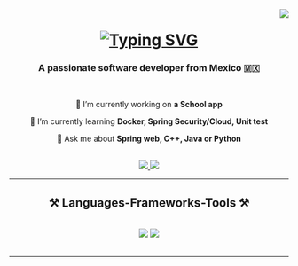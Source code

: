 
<img align="right" src="https://visitor-badge.laobi.icu/badge?page_id=kelsit0.kelsit0" />
<h1 align="center">
    <a href="https://git.io/typing-svg">
        <img src="https://readme-typing-svg.herokuapp.com?font=Fira+Code&pause=1000&color=BCA2A7&width=435&lines=The+five+boxing+wizards+jump+quickly" alt="Typing SVG" />
    </a>
</h1>

<h3 align="center">A passionate software developer from Mexico 🇲🇽</h3>

<br/>

<div align="center">
 
 🔭 I’m currently working on **a School app**
 
 🌱 I’m currently learning **Docker, Spring Security/Cloud, Unit test**

💬 Ask me about **Spring web, C++, Java or Python**

 </div>
 
<br/>

 
<div align="center"> 
  <a href="mailto:ramosreynagaoscar6@gmail.com">
    <img src="https://img.shields.io/badge/Gmail-333333?style=for-the-badge&logo=gmail&logoColor=green" />
  </a>
  <a href="https://www.linkedin.com/in/oscar-ramos-787a91201/" target="_blank">
    <img src="https://img.shields.io/badge/LinkedIn-0077B5?style=for-the-badge&logo=linkedin&logoColor=white" target="_blank" />
  </a>
</div>

 <hr/>
 
<h2 align="center">⚒️ Languages-Frameworks-Tools ⚒️</h2>
<br/>
<div align="center">
    <img src="https://skillicons.dev/icons?i=spring,java,python,fastapi,postman,docker,github,git" />
    <img src="https://skillicons.dev/icons?i=cpp,maven,idea,linux,mongodb,mysql" /><br>
</div>

<br/>
<hr/>
